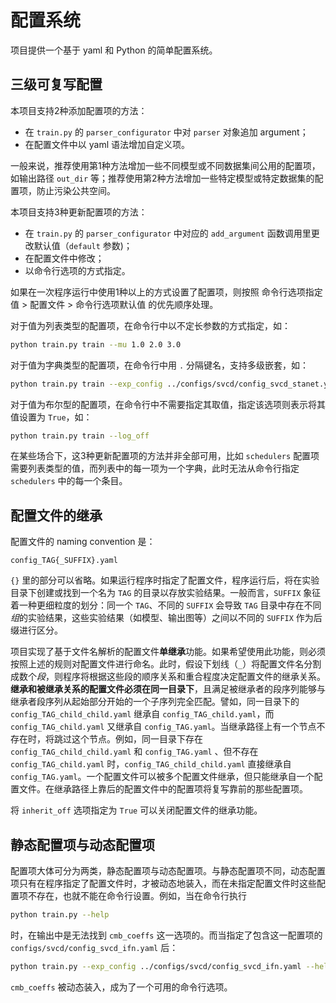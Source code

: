 # 配置系统

项目提供一个基于 yaml 和 Python 的简单配置系统。

## 三级可复写配置

本项目支持2种添加配置项的方法：
- 在 `train.py` 的 `parser_configurator` 中对 `parser` 对象追加 argument；
- 在配置文件中以 yaml 语法增加自定义项。

一般来说，推荐使用第1种方法增加一些不同模型或不同数据集间公用的配置项，如输出路径 `out_dir` 等；推荐使用第2种方法增加一些特定模型或特定数据集的配置项，防止污染公共空间。

本项目支持3种更新配置项的方法：
- 在 `train.py` 的 `parser_configurator` 中对应的 `add_argument` 函数调用里更改默认值（`default` 参数)；
- 在配置文件中修改；
- 以命令行选项的方式指定。

如果在一次程序运行中使用1种以上的方式设置了配置项，则按照 命令行选项指定值 > 配置文件 > 命令行选项默认值 的优先顺序处理。

对于值为列表类型的配置项，在命令行中以不定长参数的方式指定，如：

```bash
python train.py train --mu 1.0 2.0 3.0
```

对于值为字典类型的配置项，在命令行中用 `.` 分隔键名，支持多级嵌套，如：

```bash
python train.py train --exp_config ../configs/svcd/config_svcd_stanet.yaml --stanet_model.width 32
```

对于值为布尔型的配置项，在命令行中不需要指定其取值，指定该选项则表示将其值设置为 `True`，如：

```bash
python train.py train --log_off
```

在某些场合下，这3种更新配置项的方法并非全部可用，比如 `schedulers` 配置项需要列表类型的值，而列表中的每一项为一个字典，此时无法从命令行指定 `schedulers` 中的每一个条目。

## 配置文件的继承

配置文件的 naming convention 是：

```
config_TAG{_SUFFIX}.yaml
```
`{}` 里的部分可以省略。如果运行程序时指定了配置文件，程序运行后，将在实验目录下创建或找到一个名为 `TAG` 的目录以存放实验结果。一般而言，`SUFFIX` 象征着一种更细粒度的划分：同一个 `TAG`、不同的 `SUFFIX` 会导致 `TAG` 目录中存在不同*组*的实验结果，这些实验结果（如模型、输出图等）之间以不同的 `SUFFIX` 作为后缀进行区分。

项目实现了基于文件名解析的配置文件**单继承**功能。如果希望使用此功能，则必须按照上述的规则对配置文件进行命名。此时，假设下划线（`_`）将配置文件名分割成数个*段*，则程序将根据这些段的顺序关系和重合程度决定配置文件的继承关系。**继承和被继承关系的配置文件必须在同一目录下**，且满足被继承者的段序列能够与继承者段序列从起始部分开始的一个子序列完全匹配。譬如，同一目录下的`config_TAG_child_child.yaml` 继承自 `config_TAG_child.yaml`，而 `config_TAG_child.yaml` 又继承自 `config_TAG.yaml`。当继承路径上有一个节点不存在时，将跳过这个节点。例如，同一目录下存在 `config_TAG_child_child.yaml` 和 `config_TAG.yaml` 、但不存在 `config_TAG_child.yaml` 时，`config_TAG_child_child.yaml` 直接继承自 `config_TAG.yaml`。一个配置文件可以被多个配置文件继承，但只能继承自一个配置文件。在继承路径上靠后的配置文件中的配置项将复写靠前的那些配置项。

将 `inherit_off` 选项指定为 `True` 可以关闭配置文件的继承功能。

## 静态配置项与动态配置项

配置项大体可分为两类，静态配置项与动态配置项。与静态配置项不同，动态配置项只有在程序指定了配置文件时，才被动态地装入，而在未指定配置文件时这些配置项不存在，也就不能在命令行设置。例如，当在命令行执行

```bash
python train.py --help
```

时，在输出中是无法找到 `cmb_coeffs` 这一选项的。而当指定了包含这一配置项的 `configs/svcd/config_svcd_ifn.yaml` 后：

```bash
python train.py --exp_config ../configs/svcd/config_svcd_ifn.yaml --help
```

`cmb_coeffs` 被动态装入，成为了一个可用的命令行选项。